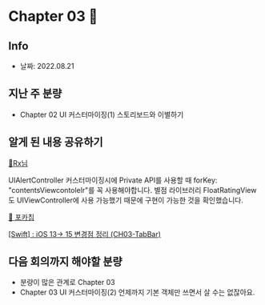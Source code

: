 # Chapter 03 🏀
## Info
- 날짜: 2022.08.21

## 지난 주 분량
* Chapter 02 UI 커스터마이징(1) 스토리보드와 이별하기

## 알게 된 내용 공유하기

[👾Rx님](https://github.com/kangddong)

UIAlertController 커스터마이징시에 Private API를 사용할 때 forKey: "contentsViewcontolelr"를 꼭 사용해야합니다.
별점 라이브러리 FloatRatingView도 UIViewController에 사용 가능했기 때문에 구현이 가능한 것을 확인했습니다.

[🍟 포카칩](https://github.com/vhzkclq0705)

[[Swift] : iOS 13-> 15 변경점 정리 (CH03-TabBar)](https://github.com/LetsSwifty/Swift_Expert/issues/2)
 



## 다음 회의까지 해야할 분량
* 분량이 많은 관계로 Chapter 03 
* Chapter 03 UI 커스터마이징(2) 언제까지 기본 객체만 쓰면서 살 수는 없잖아요.
